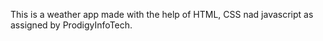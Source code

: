 This is a weather app made with the help of HTML, CSS nad javascript as assigned by ProdigyInfoTech.

